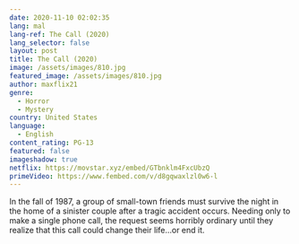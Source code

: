 ```yaml
---
date: 2020-11-10 02:02:35
lang: mal
lang-ref: The Call (2020)
lang_selector: false
layout: post
title: The Call (2020)
image: /assets/images/810.jpg
featured_image: /assets/images/810.jpg
author: maxflix21
genre:
  - Horror
  - Mystery
country: United States
language:
  - English
content_rating: PG-13
featured: false
imageshadow: true
netflix: https://movstar.xyz/embed/GTbnklm4FxcUbzQ
primeVideo: https://www.fembed.com/v/d8gqwaxlzl0w6-l
---
```

In the fall of 1987, a group of small-town friends must survive the night in the home of a sinister couple after a tragic accident occurs. Needing only to make a single phone call, the request seems horribly ordinary until they realize that this call could change their life…or end it.